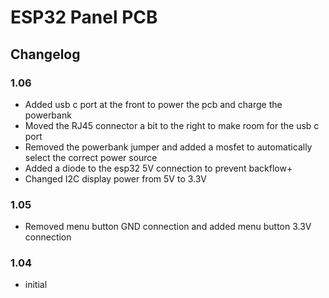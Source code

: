 # ESP32 Panel PCB

## Changelog

### 1.06

- Added usb c port at the front to power the pcb and charge the powerbank
- Moved the RJ45 connector a bit to the right to make room for the usb c port
- Removed the powerbank jumper and added a mosfet to automatically select the correct power source
- Added a diode to the esp32 5V connection to prevent backflow+
- Changed I2C display power from 5V to 3.3V

### 1.05

- Removed menu button GND connection and added menu button 3.3V connection

### 1.04

- initial
